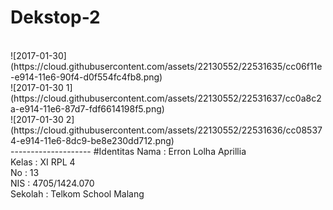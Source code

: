 # Dekstop-2
<br>
![2017-01-30](https://cloud.githubusercontent.com/assets/22130552/22531635/cc06f11e-e914-11e6-90f4-d0f554fc4fb8.png)<br>
![2017-01-30 1](https://cloud.githubusercontent.com/assets/22130552/22531637/cc0a8c2a-e914-11e6-87d7-fdf6614198f5.png)<br>
![2017-01-30 2](https://cloud.githubusercontent.com/assets/22130552/22531636/cc085374-e914-11e6-8dc9-be8e230dd712.png)<br>
--------------------
#Identitas
Nama : Erron Lolha Aprillia<br>
Kelas : XI RPL 4<br>
No : 13<br>
NIS : 4705/1424.070<br>
Sekolah : Telkom School Malang<br>
